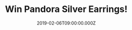 ---
campaign-uuid: "c-70213076-365a-47ca-8ef3-31d59f81eb2e"
type: "Preview"
category: "Gifts"
date: "2019-02-06T09:00:00.000Z"
end-date: "2019-04-06T23:59:00.000Z"
disable-form: false
is_promoted: false
has_entry_page: true
title: "Win Pandora Silver Earrings!"
competition-description: "<p>We are giving away a beautiful pair of earrings from\
  \ Pandora, a distinctive brand with distinctive products that in just a few years\
  \ has made the exceptional journey from a local Danish jeweler to a world-leading\
  \ international jewelry company, with sales in more than 100 countries.</p>\r\n\
  <p>Embrace yourself with Pandora. Click below for a chance to win.</p>"
hero-header: "Win Pandora Silver Earrings!"
terms-confirmation: "N/A"
banner-img: "https://assets.expresslyapp.com/asset-6cda8bff-6232-4d29-9d7b-d6c3134ffa9f.jpg"
logo-left-href: "http://club.expressly.io"
logo-left-image: "https://assets.expresslyapp.com/asset-bf61fbf2-c9e5-4ad6-9a2e-7285fd584778.jpg"
logo-left-title: "Expressly Club"
bg-image-hero: "https://assets.expresslyapp.com/asset-2066c41a-66c8-42a0-90dc-ce2e8c91d0cb.jpg"
bg-image-first: "https://assets.expresslyapp.com/asset-1a046798-f8b5-4e0b-8773-9ece4a1bbd43.jpg"
section1-content: "<p>Pandora operates and manages a vertically integrated business\
  \ model from in-house design and manufacturing to global marketing and direct distribution\
  \ in most markets. The products are sold in more than\_100 countries on six continents\
  \ through more than 7,700 points of sale, including more than 2,600 concept stores.</p>\r\
  \n<p>Charms, bracelets, earrings, rings, necklaces… and many more beautiful pieces\
  \ in their entire collection. We are giving away a pair of beautiful Pandora Silver\
  \ Earrings for you. Enter the form below for a chance to win and get ready to stand\
  \ out anywhere you go.</p>"
entry-title: "Win Pandora Silver Earrings!"
entry-content: "Enter the draw to win Pandora Silver Earrings by completing the form\
  \ below before 23:59 on 6th April 2019."
has-winner: false
prize-description: "Pandora Silver Earrings."
special-conditions: "Multiple entries are allowed up to one every day"
country-restrictions:
- "GB"
---